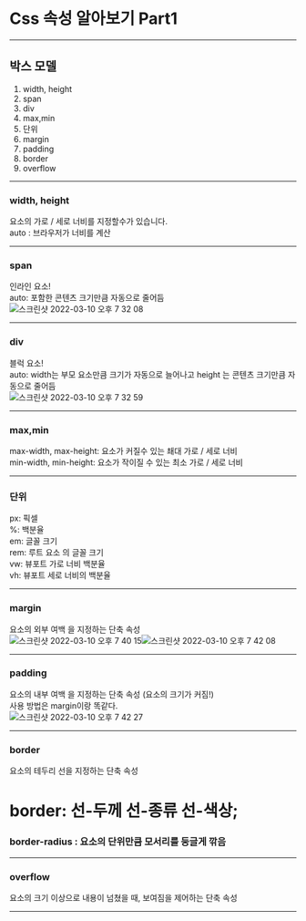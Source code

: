# Css 속성 알아보기 Part1

___
## 박스 모델
1. width, height
2. span
3. div
4. max,min
5. 단위
6. margin
7. padding
8. border
9. overflow
___

### width, height
요소의 가로 / 세로 너비를 지정할수가 있습니다.<br/>
auto : 브라우저가 너비를 계산
___
### span
인라인 요소!<br/>
auto: 포함한 콘텐츠 크기만큼 자동으로 줄어듬<br/>
![스크린샷 2022-03-10 오후 7 32 08](https://user-images.githubusercontent.com/91595135/157643622-ef50d830-d31a-4e59-823d-336ef3463a34.png)

___
### div
블럭 요소!<br/>
auto: width는 부모 요소만큼 크기가 자동으로 늘어나고 height 는 콘텐츠 크기만큼 자동으로 줄어듬<br/>
![스크린샷 2022-03-10 오후 7 32 59](https://user-images.githubusercontent.com/91595135/157643761-90bf0ff3-0659-4ccf-ac1f-ab4785928c47.png)
___
### max,min
max-width, max-height: 요소가 커질수 있는 쵀대 가로 / 세로 너비<br/>
min-width, min-height: 요소가 작이질 수 있는 최소 가로 / 세로 너비
___
### 단위
px: 픽셀 <br/>
%: 백분율 <br/>
em: 글꼴 크기 <br/>
rem: 루트 요소 의 글꼴 크기<br/>
vw: 뷰포트 가로 너비 백분율 <br/>
vh: 뷰포트 세로 너비의 백분율 <br/>
___
### margin
요소의 외부 여백 을 지정하는 단축 속성<br/>
![스크린샷 2022-03-10 오후 7 40 15](https://user-images.githubusercontent.com/91595135/157644953-56e26ab6-542c-4c61-8685-a60fa7ad3ed8.png)![스크린샷 2022-03-10 오후 7 42 08](https://user-images.githubusercontent.com/91595135/157645260-2ae75ef4-82df-4549-82ad-b82a684ebaf3.png)

___
### padding
요소의 내부 여백 을 지정하는 단축 속성 (요소의 크기가 커짐!)<br/>
사용 방법은 margin이랑 똑같다.<br/>![스크린샷 2022-03-10 오후 7 42 27](https://user-images.githubusercontent.com/91595135/157645320-b0f0bb95-7084-4024-b0ca-67448aab7d22.png)
___
### border
요소의 테두리 선을 지정하는 단축 속성
# border: 선-두께 선-종류 선-색상;
### border-radius : 요소의 단위만큼 모서리를 둥글게 깎음
___
### overflow
요소의 크기 이상으로 내용이 넘쳤을 때, 보여짐을 제어하는 단축 속성
___
